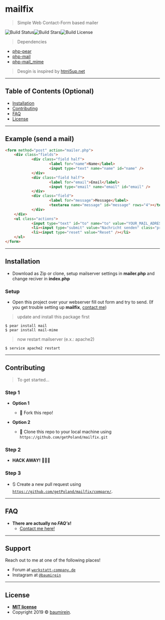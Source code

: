 # mailfix
> Simple Web Contact-Form based mailer

![Build Status](https://img.shields.io/github/issues/getPoland/mailfix.svg?style=flat-square)![Build Stars](https://img.shields.io/github/stars/getPoland/mailfix.svg?style=flat-square)![Build License](https://img.shields.io/github/license/getPoland/mailfix.svg?style=flat-square)




> Dependencies

- <a href="https://pear.php.net">php-pear</a>
- <a href="https://pear.php.net/package/Mail/">php-mail</a>
- <a href="https://pear.php.net/package/Mail_Mime/">php-mail_mime</a>

> Desgin is inspired by <a href="https://html5up.net">html5up.net</a>

---

## Table of Contents (Optional)

- [Installation](#installation)
- [Contributing](#contributing)
- [FAQ](#faq)
- [License](#license)


---

## Example (send a mail)

```html
<form method="post" action="mailer.php">
    <div class="fields">
            <div class="field half">
                    <label for="name">Name</label>
                    <input type="text" name="name" id="name" />
            </div>
            <div class="field half">
                    <label for="email">Email</label>
                    <input type="email" name="email" id="email" />
            </div>
            <div class="field">
                    <label for="message">Message</label>
                    <textarea name="message" id="message" rows="4"></textarea>
            </div>
    </div>
    <ul class="actions">
            <input type="text" id="to" name="to" value="YOUR_MAIL_ADRESS(RECIVER)" style="display: none"/>
            <li><input type="submit" value="Nachricht senden" class="primary" /></li>
            <li><input type="reset" value="Reset" /></li>
    </ul>
</form>

```

---

## Installation

- Download as Zip or clone, setup mailserver settings in <b>mailer.php</b> and change reciver in <b>index.php</b>

### Setup

- Open this project over your webserver fill out form and try to send. (If you get trouble setting up <b>mailfix</b>, <a href="https://baumirein.de/mailfix">contact me</a>)

> update and install this package first

```shell
$ pear install mail
$ pear install mail-mime
```

> now restart mailserver (e.x.: apache2)

```shell
$ service apache2 restart
```

---
## Contributing

> To get started...

### Step 1

- **Option 1**
    - 🍴 Fork this repo!

- **Option 2**
    - 👯 Clone this repo to your local machine using `https://github.com/getPoland/mailfix.git`

### Step 2

- **HACK AWAY!** 🔨🔨🔨

### Step 3

- 🔃 Create a new pull request using <a href="https://github.com/getPoland/mailfix/compare/" target="_blank">`https://github.com/getPoland/mailfix/compare/`</a>.

---



## FAQ

- **There are actually no *FAQ's*!**
    - <a href="https://baumirein.de/mailfix">Contact me here!</a>

---

## Support

Reach out to me at one of the following places!

- Forum at <a href="https://werkstatt-company.de" target="_blank">`werkstatt-company.de`</a>
- Instagram at <a href="https://instagram.com/baumirein" target="_blank">`@baumirein`</a>

---


## License

- **[MIT license](http://opensource.org/licenses/mit-license.php)**
- Copyright 2019 © <a href="https://baumirein.de" target="_blank">baumirein</a>.
